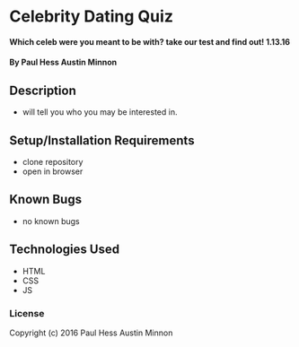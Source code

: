 # Celebrity Dating Quiz

#### Which celeb were you meant to be with? take our test and find out! 1.13.16

#### By Paul Hess Austin Minnon

## Description

* will tell you who you may be interested in.


## Setup/Installation Requirements

* clone repository
* open in browser

## Known Bugs

* no known bugs

## Technologies Used

* HTML
* CSS
* JS

### License

Copyright (c) 2016 Paul Hess Austin Minnon
